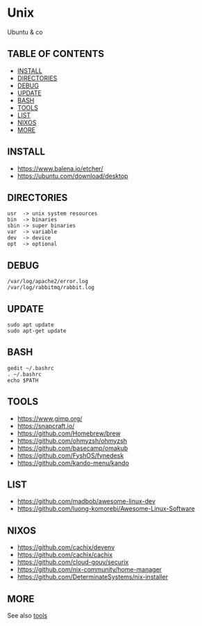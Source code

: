 # Unix

Ubuntu & co

## TABLE OF CONTENTS

-   [INSTALL](#install)
-   [DIRECTORIES](#directories)
-   [DEBUG](#debug)
-   [UPDATE](#update)
-   [BASH](#bash)
-   [TOOLS](#tools)
-   [LIST](#list)
-   [NIXOS](#nixos)
-   [MORE](#more)

## INSTALL

-   <https://www.balena.io/etcher/>
-   <https://ubuntu.com/download/desktop>

## DIRECTORIES

    usr  -> unix system resources
    bin  -> binaries
    sbin -> super binaries
    var  -> variable
    dev  -> device
    opt  -> optional

## DEBUG

    /var/log/apache2/error.log
    /var/log/rabbitmq/rabbit.log

## UPDATE

    sudo apt update
    sudo apt-get update  

## BASH

    gedit ~/.bashrc
    . ~/.bashrc
    echo $PATH

## TOOLS

-   <https://www.gimp.org/>
-   <https://snapcraft.io/>
-   <https://github.com/Homebrew/brew>
-   <https://github.com/ohmyzsh/ohmyzsh>
-   <https://github.com/basecamp/omakub>
-   <https://github.com/FyshOS/fynedesk>
-   <https://github.com/kando-menu/kando>

## LIST

-   <https://github.com/madbob/awesome-linux-dev>
-   <https://github.com/luong-komorebi/Awesome-Linux-Software>

## NIXOS

-   <https://github.com/cachix/devenv>
-   <https://github.com/cachix/cachix>
-   <https://github.com/cloud-gouv/securix>
-   <https://github.com/nix-community/home-manager>
-   <https://github.com/DeterminateSystems/nix-installer>

## MORE

See also [tools](https://github.com/pegaltier/utils-dev/blob/master/utils-tools.md)
